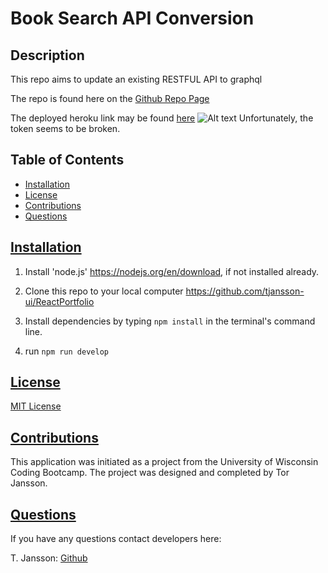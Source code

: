 # Book Search API Conversion

## Description
This repo aims to update an existing RESTFUL API to graphql

The repo is found here on the [Github Repo Page](https://github.com/tjansson-ui/BookSearchGraphQL)

The deployed heroku link may be found [here](https://booksearchconversion-014bc77eef11.herokuapp.com)
![Alt text](Develop/assets/landingPage.png)
Unfortunately, the token seems to be broken. 

  ## Table of Contents
  * [Installation](#installation)
  * [License](#license)
  * [Contributions](#contributions)
  * [Questions](#questions)

## [Installation](#Table-of-Contents)
1. Install 'node.js' https://nodejs.org/en/download, if not installed already.

2. Clone this repo to your local computer https://github.com/tjansson-ui/ReactPortfolio

3. Install dependencies by typing `npm install` in the terminal's command line.

4. run `npm run develop`

## [License](#table-of-contents)
[MIT License](https://opensource.org/licenses/MIT)

## [Contributions](#table-of-contents)
This application was initiated as a project from the University of Wisconsin Coding Bootcamp. The project was designed and completed by Tor Jansson.

## [Questions](#Table-of-Contents)
If you have any questions contact developers here:

T. Jansson: [Github](https://github.com/tjansson-ui)
